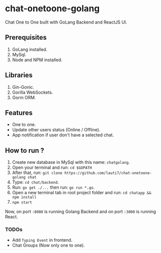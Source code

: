 # chat-onetoone-golang
Chat One to One built with GoLang Backend and ReactJS UI.

## Prerequisites
1. GoLang installed.
2. MySql.
3. Node and NPM installed.

## Libraries
1. Gin-Gonic.
2. Gorilla WebSockets.
3. Gorm ORM.

## Features
* One to one.
* Update other users status (Online / Offline).
* App notification if user don't have a selected chat. 

## How to run ?
1. Create new database in MySql with this name: `chatgolang`.
2. Open your terminal and run: `cd $GOPATH`
3. After that, run: `git clone https://github.com/lauti7/chat-onetoone-golang chat`
4. Type: `cd chat/backend`.
5. Run: `go get ./...` then run: `go run *.go`.
6. Open a new terminal tab in root project folder and run: `cd chatapp && npm install`
7. `npm start`

Now, on port `:8080` is running Golang Backend and on port `:3000` is running React.

### TODOs
* Add `Typing Event` in frontend.
* Chat Groups (Now only one to one).

